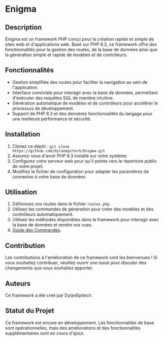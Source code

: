 # Enigma

## Description

Enigma est un framework PHP conçu pour la création rapide et simple de sites web et d'applications web. Basé sur PHP 8.3, ce framework offre des fonctionnalités pour la gestion des routes, de la base de données ainsi que la génération simple et rapide de modèles et de contrôleurs.

## Fonctionnalités

- Gestion simplifiée des routes pour faciliter la navigation au sein de l'application.
- Interface conviviale pour interagir avec la base de données, permettant d'exécuter des requêtes SQL de manière intuitive.
- Génération automatique de modèles et de contrôleurs pour accélérer le processus de développement.
- Support de PHP 8.3 et des dernières fonctionnalités du langage pour une meilleure performance et sécurité.

## Installation

1. Clonez ce dépôt : `git clone https://github.com/dylanepitech/Enigma.git`
2. Assurez-vous d'avoir PHP 8.3 installé sur votre système.
3. Configurez votre serveur web pour qu'il pointe vers le répertoire public de votre projet.
4. Modifiez le fichier de configuration pour adapter les paramètres de connexion à votre base de données.

## Utilisation

1. Définissez vos routes dans le fichier `routes.php`.
2. Utilisez les commandes de génération pour créer des modèles et des contrôleurs automatiquement.
3. Utilisez les méthodes disponibles dans le framework pour interagir avec la base de données et rendre vos vues.
4. [Guide des Commandes](commande.sh).

## Contribution

Les contributions à l'amélioration de ce framework sont les bienvenues ! Si vous souhaitez contribuer, veuillez ouvrir une issue pour discuter des changements que vous souhaitez apporter.

## Auteurs

Ce framework a été créé par DylanEpitech.

## Statut du Projet

Ce framework est encore en développement. Les fonctionnalités de base sont opérationnelles, mais des améliorations et des fonctionnalités supplémentaires sont en cours d'ajout.
